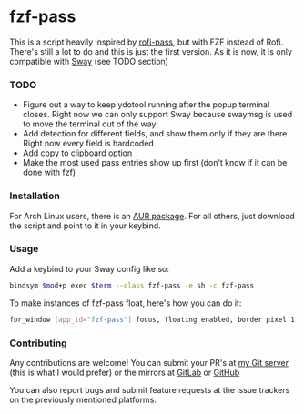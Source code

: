 # fzf-pass

This is a script heavily inspired by [rofi-pass](https://github.com/carnager/rofi-pass), but with FZF instead of Rofi. There's still a lot to do and this is just the first version. As it is now, it is only compatible with [Sway](https://github.com/swaywm/sway) (see TODO section)

### TODO
- Figure out a way to keep ydotool running after the popup terminal closes. Right now we can only support Sway because swaymsg is used to move the terminal out of the way
- Add detection for different fields, and show them only if they are there. Right now every field is hardcoded
- Add copy to clipboard option
- Make the most used pass entries show up first (don't know if it can be done with fzf)

### Installation
For Arch Linux users, there is an [AUR package](https://aur.archlinux.org/packages/fzf-pass). For all others, just download the script and point to it in your keybind.

### Usage

Add a keybind to your Sway config like so:
```bash
bindsym $mod+p exec $term --class fzf-pass -e sh -c fzf-pass

```

To make instances of fzf-pass float, here's how you can do it:
```bash
for_window [app_id="fzf-pass"] focus, floating enabled, border pixel 1

```

### Contributing
Any contributions are welcome! You can submit your PR's at [my Git server](https://git.reekynet.com/ReekyMarko/fzf-pass) (this is what I would prefer) or the mirrors at [GitLab](https://gitlab.com/ReekyMarko/fzf-pass) or [GitHub](https://github.com/ReekyMarko/fzf-pass)

You can also report bugs and submit feature requests at the issue trackers on the previously mentioned platforms.
